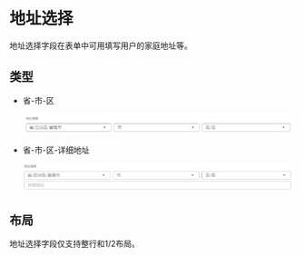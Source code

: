 # 地址选择

地址选择字段在表单中可用填写用户的家庭地址等。

## 类型

- 省-市-区

  ![image-20210223142200916](images/address.png)

- 省-市-区-详细地址

  ![image-20210223142141182](images/address-detail.png)

## 布局

地址选择字段仅支持整行和1/2布局。

